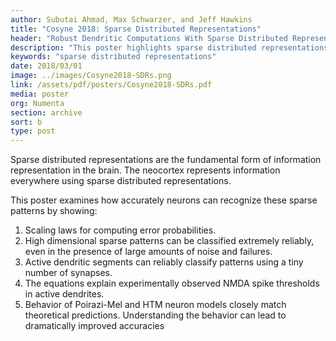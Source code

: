 ```yaml
---
author: Subutai Ahmad, Max Schwarzer, and Jeff Hawkins
title: "Cosyne 2018: Sparse Distributed Representations"
header: "Robust Dendritic Computations With Sparse Distributed Representations"
description: "This poster highlights sparse distributed representations, a method the brain uses to represent information.  Sparse distributed representations and their mathematical properties are essential components of biological intelligence.  This poster examines the robust dendritic computations in the neocortex with sparse distributed representations."
keywords: "sparse distributed representations"
date: 2018/03/01
image: ../images/Cosyne2018-SDRs.png
link: /assets/pdf/posters/Cosyne2018-SDRs.pdf
media: poster
org: Numenta
section: archive
sort: b
type: post
---
```


Sparse distributed representations are the fundamental form of information representation in the brain.  The neocortex represents information everywhere using sparse distributed representations.

This poster examines how accurately neurons can recognize these sparse patterns by showing:

1)	Scaling laws for computing error probabilities.
2)	High dimensional sparse patterns can be classified extremely reliably, even in the presence of large amounts of noise and failures.
3)	Active dendritic segments can reliably classify patterns using a tiny number of synapses.
4)	The equations explain experimentally observed NMDA spike thresholds in active dendrites.
5)	Behavior of Poirazi-Mel and HTM neuron models closely match theoretical predictions. Understanding the behavior can lead to dramatically improved accuracies
